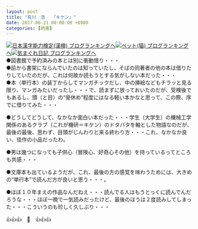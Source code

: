```yaml
---
layout: post
title: "有川　浩　　「キケン」"
date: 2017-06-21 00:00:00 +0900
categories: [読書]
---
```


[![](/syuusyuu9701/assets/images/有川-浩-「キケン」-br_c_3028_1.gif)](http://blog.with2.net/link.php?1659096:3028 "日本漢字能力検定(漢検) ブログランキングへ")[日本漢字能力検定(漢検) ブログランキングへ](http://blog.with2.net/link.php?1659096:3028)[![](/syuusyuu9701/assets/images/有川-浩-「キケン」-br_c_1348_1.gif)](http://blog.with2.net/link.php?1659096:1348 "ペット(猫) ブログランキングへ")[ペット(猫) ブログランキングへ](http://blog.with2.net/link.php?1659096:1348)[![](/syuusyuu9701/assets/images/有川-浩-「キケン」-br_c_9257_1.gif)](http://blog.with2.net/link.php?1659096:9257 "気まぐれ日記 ブログランキングへ")[気まぐれ日記 ブログランキングへ](http://blog.with2.net/link.php?1659096:9257)  
●図書館で予約済みの本とは別に衝動借り・・・  
●前から書架にならんでいたのは知っていたし、そばの同著者の他の本は借りたりしていたのだが、これは何故か読もうとする気がしない本だった・・・  
●本（単行本）の装丁からしてマンガチックだし、中の挿絵などもチラッと見る限り、マンガみたいだったし・・・で、読まずに放っておいたのだが、受検後でもあるし、頭（と目）の“骨休め”程度にはなる軽い本かなと思って、この際、序でに借りてみた・・・  
  
●どうしてどうして、なかなか面白い本だった・・・学生（大学生）の機械工学関係のあるクラブ（これが機研＝キケン）のドタバタを軸とした物語なのだが、最後の最後、思わず、目頭がじんわりと来る終わり方・・・これ、なかなか良い、佳作の小品だったわ。  
  
●男は幾つになっても子供心（冒険心、好奇心その他）を持っているってところも共感・・・  
  
●文庫本も出ているようだが、これ、最後の方の感覚を味わうためには、大きめの“単行本”で読んだ方が良いと思う・・・。  
  
●ほぼ１０年まえの作品なんだねえ・・・読んでる人はもうとっくに読んでんだろうな・・・ほぼ一晩で一気読みだったけど、最後のほうは２度読みしてしまった・・・こういうのも珍しく久しぶり・・・  
  
👍👍👍　🐔　👍👍👍  